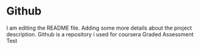 # Github
I am editing the README file. Adding some more details about the project description.
Github is a repository i used for coursera Graded Assessment Test
